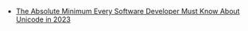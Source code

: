 - [The Absolute Minimum Every Software Developer Must Know About Unicode in 2023](https://tonsky.me/blog/unicode/)
